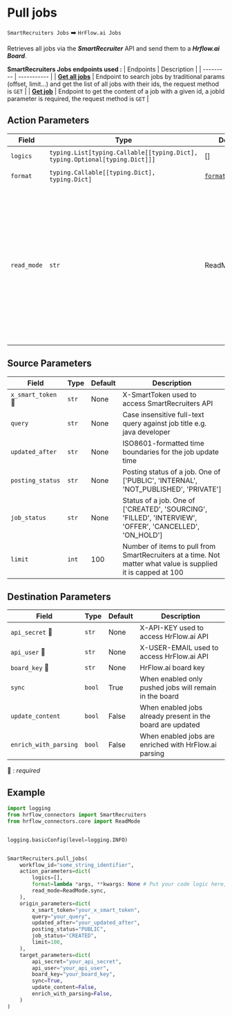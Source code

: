 
# Pull jobs
`SmartRecruiters Jobs` :arrow_right: `HrFlow.ai Jobs`

Retrieves all jobs via the ***SmartRecruiter*** API and send them to a ***Hrflow.ai Board***.


**SmartRecruiters Jobs endpoints used :**
| Endpoints | Description |
| --------- | ----------- |
| [**Get all jobs**](https://dev.smartrecruiters.com/customer-api/live-docs/job-api/#/jobs/jobs.all) | Endpoint to search jobs by traditional params (offset, limit...) and get the list of all jobs with their ids, the request method is `GET` |
| [**Get job**](https://dev.smartrecruiters.com/customer-api/live-docs/job-api/#/jobs/jobs.get) | Endpoint to get the content of a job with a given id, a jobId parameter is required, the request method is `GET` |



## Action Parameters

| Field | Type | Default | Description |
| ----- | ---- | ------- | ----------- |
| `logics`  | `typing.List[typing.Callable[[typing.Dict], typing.Optional[typing.Dict]]]` | [] | List of logic functions |
| `format`  | `typing.Callable[[typing.Dict], typing.Dict]` | [`format_job`](../connector.py#L96) | Formatting function |
| `read_mode`  | `str` | ReadMode.sync | If 'incremental' then `read_from` of the last run is given to Origin Warehouse during read. **The actual behavior depends on implementation of read**. In 'sync' mode `read_from` is neither fetched nor given to Origin Warehouse during read. |

## Source Parameters

| Field | Type | Default | Description |
| ----- | ---- | ------- | ----------- |
| `x_smart_token` :red_circle: | `str` | None | X-SmartToken used to access SmartRecruiters API |
| `query`  | `str` | None | Case insensitive full-text query against job title e.g. java developer |
| `updated_after`  | `str` | None | ISO8601-formatted time boundaries for the job update time |
| `posting_status`  | `str` | None | Posting status of a job. One of ['PUBLIC', 'INTERNAL', 'NOT_PUBLISHED', 'PRIVATE'] |
| `job_status`  | `str` | None | Status of a job. One of ['CREATED', 'SOURCING', 'FILLED', 'INTERVIEW', 'OFFER', 'CANCELLED', 'ON_HOLD'] |
| `limit`  | `int` | 100 | Number of items to pull from SmartRecruiters at a time. Not matter what value is supplied it is capped at 100 |

## Destination Parameters

| Field | Type | Default | Description |
| ----- | ---- | ------- | ----------- |
| `api_secret` :red_circle: | `str` | None | X-API-KEY used to access HrFlow.ai API |
| `api_user` :red_circle: | `str` | None | X-USER-EMAIL used to access HrFlow.ai API |
| `board_key` :red_circle: | `str` | None | HrFlow.ai board key |
| `sync`  | `bool` | True | When enabled only pushed jobs will remain in the board |
| `update_content`  | `bool` | False | When enabled jobs already present in the board are updated |
| `enrich_with_parsing`  | `bool` | False | When enabled jobs are enriched with HrFlow.ai parsing |

:red_circle: : *required*

## Example

```python
import logging
from hrflow_connectors import SmartRecruiters
from hrflow_connectors.core import ReadMode


logging.basicConfig(level=logging.INFO)


SmartRecruiters.pull_jobs(
    workflow_id="some_string_identifier",
    action_parameters=dict(
        logics=[],
        format=lambda *args, **kwargs: None # Put your code logic here,
        read_mode=ReadMode.sync,
    ),
    origin_parameters=dict(
        x_smart_token="your_x_smart_token",
        query="your_query",
        updated_after="your_updated_after",
        posting_status="PUBLIC",
        job_status="CREATED",
        limit=100,
    ),
    target_parameters=dict(
        api_secret="your_api_secret",
        api_user="your_api_user",
        board_key="your_board_key",
        sync=True,
        update_content=False,
        enrich_with_parsing=False,
    )
)
```